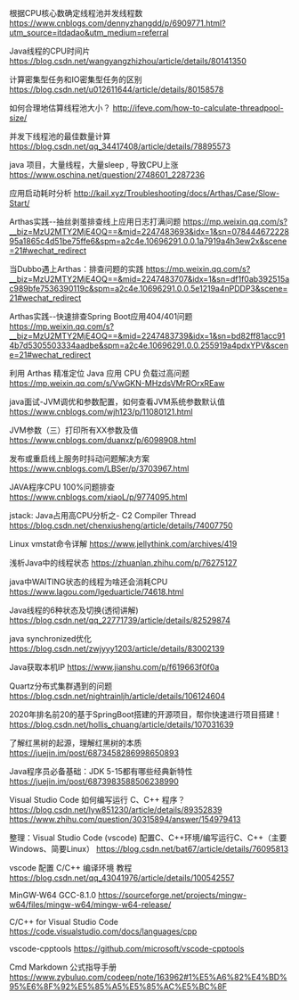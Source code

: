 根据CPU核心数确定线程池并发线程数 https://www.cnblogs.com/dennyzhangdd/p/6909771.html?utm_source=itdadao&utm_medium=referral

Java线程的CPU时间片 https://blog.csdn.net/wangyangzhizhou/article/details/80141350

计算密集型任务和IO密集型任务的区别 https://blog.csdn.net/u012611644/article/details/80158578

如何合理地估算线程池大小？ http://ifeve.com/how-to-calculate-threadpool-size/

并发下线程池的最佳数量计算 https://blog.csdn.net/qq_34417408/article/details/78895573

java 项目，大量线程，大量sleep , 导致CPU上涨 https://www.oschina.net/question/2748601_2287236

应用启动耗时分析 http://kail.xyz/Troubleshooting/docs/Arthas/Case/Slow-Start/

Arthas实践--抽丝剥茧排查线上应用日志打满问题 https://mp.weixin.qq.com/s?__biz=MzU2MTY2MjE4OQ==&mid=2247483693&idx=1&sn=07844467222895a1865c4d51be75ffe6&spm=a2c4e.10696291.0.0.1a7919a4h3ew2x&scene=21#wechat_redirect

当Dubbo遇上Arthas：排查问题的实践 https://mp.weixin.qq.com/s?__biz=MzU2MTY2MjE4OQ==&mid=2247483707&idx=1&sn=df1f0ab392515ac989bfe7536390119c&spm=a2c4e.10696291.0.0.5e1219a4nPDDP3&scene=21#wechat_redirect

Arthas实践--快速排查Spring Boot应用404/401问题 https://mp.weixin.qq.com/s?__biz=MzU2MTY2MjE4OQ==&mid=2247483739&idx=1&sn=bd82ff81acc914b7d5305503334aadbe&spm=a2c4e.10696291.0.0.255919a4pdxYPV&scene=21#wechat_redirect

利用 Arthas 精准定位 Java 应用 CPU 负载过高问题 https://mp.weixin.qq.com/s/VwGKN-MHzdsVMrROrxREaw

java面试-JVM调优和参数配置，如何查看JVM系统参数默认值 https://www.cnblogs.com/wjh123/p/11080121.html

JVM参数（三）打印所有XX参数及值 https://www.cnblogs.com/duanxz/p/6098908.html

发布或重启线上服务时抖动问题解决方案 https://www.cnblogs.com/LBSer/p/3703967.html

JAVA程序CPU 100%问题排查 https://www.cnblogs.com/xiaoL/p/9774095.html

jstack: Java占用高CPU分析之- C2 Compiler Thread https://blog.csdn.net/chenxiusheng/article/details/74007750

Linux vmstat命令详解 https://www.jellythink.com/archives/419

浅析Java中的线程状态 https://zhuanlan.zhihu.com/p/76275127

java中WAITING状态的线程为啥还会消耗CPU https://www.lagou.com/lgeduarticle/74618.html

Java线程的6种状态及切换(透彻讲解) https://blog.csdn.net/qq_22771739/article/details/82529874

java synchronized优化 https://blog.csdn.net/zwjyyy1203/article/details/83002139

Java获取本机IP https://www.jianshu.com/p/f619663f0f0a

Quartz分布式集群遇到的问题 https://blog.csdn.net/nightrainljh/article/details/106124604


2020年排名前20的基于SpringBoot搭建的开源项目，帮你快速进行项目搭建！ https://blog.csdn.net/hollis_chuang/article/details/107031639

了解红黑树的起源，理解红黑树的本质 https://juejin.im/post/6873458286998650893

Java程序员必备基础：JDK 5-15都有哪些经典新特性  https://juejin.im/post/6873983588506238990

Visual Studio Code 如何编写运行 C、C++ 程序？ https://blog.csdn.net/lyw851230/article/details/89352839  https://www.zhihu.com/question/30315894/answer/154979413

整理：Visual Studio Code (vscode) 配置C、C++环境/编写运行C、C++（主要Windows、简要Linux） https://blog.csdn.net/bat67/article/details/76095813

vscode 配置 C/C++ 编译环境 教程 https://blog.csdn.net/qq_43041976/article/details/100542557

MinGW-W64 GCC-8.1.0 https://sourceforge.net/projects/mingw-w64/files/mingw-w64/mingw-w64-release/

C/C++ for Visual Studio Code https://code.visualstudio.com/docs/languages/cpp

vscode-cpptools https://github.com/microsoft/vscode-cpptools

Cmd Markdown 公式指导手册 https://www.zybuluo.com/codeep/note/163962#1%E5%A6%82%E4%BD%95%E6%8F%92%E5%85%A5%E5%85%AC%E5%BC%8F






































